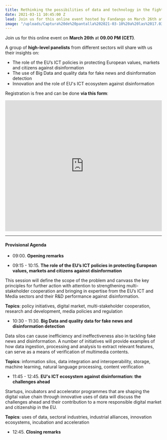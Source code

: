 ```yaml
---
title: Rethinking the possibilities of data and technology in the fight against disinformation
date: 2021-03-11 10:45:00 Z
lead: Join us for this online event hosted by Fandango on March 26th at 09.00 PM (CET).
image: "/uploads/Captura%20de%20pantalla%202021-03-10%20a%20las%2017.03.49.png"
---
```


Join us for this online event on **March 26th** at **09.00 PM (CET)**. 

A group of **high-level panelists** from different sectors will share with us their insights on: 

* The role of the EU’s ICT policies in protecting European values, markets and citizens against disinformation
* The use of Big Data and quality data for fake news and disinformation detection
* Innovation and the role of EU's ICT ecosystem against disinformation

Registration is free and can be done **via this form**:

<iframe width="100%" height="420" frameborder="0" src="https://app.livestorm.co/p/0e52d49f-d865-4352-909c-1a3c013b9334/form" title="Rethinking the possibilities of data and technology in the fight against disinformation | Fandango Project"></iframe>


---

#### Provisional Agenda

* 09:00. **Opening remarks**

* 09:15 - 10:15. **The role of the EU’s ICT policies in protecting European values, markets and citizens against disinformation**

This session will define the scope of the problem and canvass the key principles for further action with attention to strengthening multi-stakeholder cooperation and bringing in expertise from the EU’s ICT and Media sectors and their R&D performance against disinformation.

**Topics**: policy initiatives, digital market, multi-stakeholder cooperation, research and development, media policies and regulation

* 10:30 - 11:30. **Big Data and quality data for fake news and disinformation detection**

Data silos can cause inefficiency and ineffectiveness also in tackling fake news and disinformation. A number of initiatives will provide examples of how data ingestion, processing and analysis to extract relevant features, can serve as a means of verification of multimedia contents.

**Topics**: information silos, data integration and interoperability, storage, machine learning, natural language processing, content verification

* 11:45 - 12:45. **EU's ICT ecosystem against disinformation: the challenges ahead**

Startups, incubators and accelerator programmes that are shaping the digital value chain through innovative uses of data will discuss the challenges ahead and their contribution to a more responsible digital market and citizenship in the EU.

**Topics**: uses of data, sectoral industries, industrial alliances, innovation ecosystems, incubation and acceleration

* 12:45. **Closing remarks**